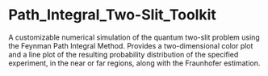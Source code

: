 # Path_Integral_Two-Slit_Toolkit
A customizable numerical simulation of the quantum two-slit problem using the Feynman Path Integral Method. Provides a two-dimensional color plot and a line plot of the resulting probability distribution of the specified experiment, in the near or far regions, along with the Fraunhofer estimation.
